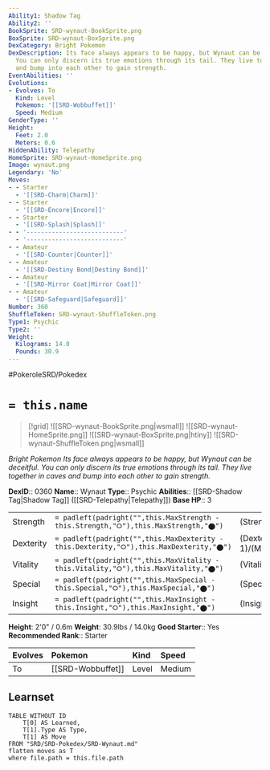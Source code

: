 ```yaml
---
Ability1: Shadow Tag
Ability2: ''
BookSprite: SRD-wynaut-BookSprite.png
BoxSprite: SRD-wynaut-BoxSprite.png
DexCategory: Bright Pokemon
DexDescription: Its face always appears to be happy, but Wynaut can be deceitful.
  You can only discern its true emotions through its tail. They live together in caves
  and bump into each other to gain strength.
EventAbilities: ''
Evolutions:
- Evolves: To
  Kind: Level
  Pokemon: '[[SRD-Wobbuffet]]'
  Speed: Medium
GenderType: ''
Height:
  Feet: 2.0
  Meters: 0.6
HiddenAbility: Telepathy
HomeSprite: SRD-wynaut-HomeSprite.png
Image: wynaut.png
Legendary: 'No'
Moves:
- - Starter
  - '[[SRD-Charm|Charm]]'
- - Starter
  - '[[SRD-Encore|Encore]]'
- - Starter
  - '[[SRD-Splash|Splash]]'
- - '---------------------------'
  - '---------------------------'
- - Amateur
  - '[[SRD-Counter|Counter]]'
- - Amateur
  - '[[SRD-Destiny Bond|Destiny Bond]]'
- - Amateur
  - '[[SRD-Mirror Coat|Mirror Coat]]'
- - Amateur
  - '[[SRD-Safeguard|Safeguard]]'
Number: 360
ShuffleToken: SRD-wynaut-ShuffleToken.png
Type1: Psychic
Type2: ''
Weight:
  Kilograms: 14.0
  Pounds: 30.9
---
```


#PokeroleSRD/Pokedex

# `= this.name`

> [!grid]
> ![[SRD-wynaut-BookSprite.png|wsmall]]
> ![[SRD-wynaut-HomeSprite.png]]
> ![[SRD-wynaut-BoxSprite.png|htiny]]
> ![[SRD-wynaut-ShuffleToken.png|wsmall]]


*Bright Pokemon*
*Its face always appears to be happy, but Wynaut can be deceitful. You can only discern its true emotions through its tail. They live together in caves and bump into each other to gain strength.*

**DexID**:: 0360
**Name**:: Wynaut
**Type**:: Psychic
**Abilities**:: [[SRD-Shadow Tag|Shadow Tag]] ([[SRD-Telepathy|Telepathy]])
**Base HP**:: 3

|           |                                                                                        |                                          |
| --------- | -------------------------------------------------------------------------------------- | ---------------------------------------- |
| Strength  | `= padleft(padright("",this.MaxStrength - this.Strength,"⭘"),this.MaxStrength,"⬤")`    | (Strength::1)/(MaxStrength::3)   |
| Dexterity | `= padleft(padright("",this.MaxDexterity - this.Dexterity,"⭘"),this.MaxDexterity,"⬤")` | (Dexterity:: 1)/(MaxDexterity::3) |
| Vitality  | `= padleft(padright("",this.MaxVitality - this.Vitality,"⭘"),this.MaxVitality,"⬤")`    | (Vitality::2)/(MaxVitality::4)   |
| Special   | `= padleft(padright("",this.MaxSpecial - this.Special,"⭘"),this.MaxSpecial,"⬤")`       | (Special::1)/(MaxSpecial::3)     |
| Insight   | `= padleft(padright("",this.MaxInsight - this.Insight,"⭘"),this.MaxInsight,"⬤")`       | (Insight::2)/(MaxInsight::4)     |

**Height**: 2'0" / 0.6m
**Weight**: 30.9lbs / 14.0kg
**Good Starter**:: Yes
**Recommended Rank**:: Starter

| Evolves   | Pokemon           | Kind   | Speed   |
|:----------|:------------------|:-------|:--------|
| To        | [[SRD-Wobbuffet]] | Level  | Medium  |

## Learnset

```dataview
TABLE WITHOUT ID
    T[0] AS Learned,
    T[1].Type AS Type,
    T[1] AS Move
FROM "SRD/SRD-Pokedex/SRD-Wynaut.md"
flatten moves as T
where file.path = this.file.path
```
